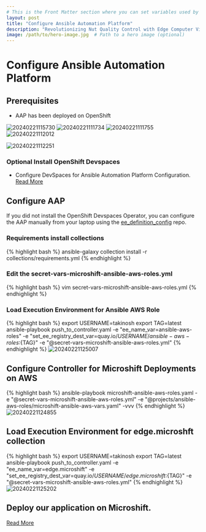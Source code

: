 ```yaml
---
# This is the Front Matter section where you can set variables used by Jekyll
layout: post
title: "Configure Ansible Automation Platform"
description: "Revolutionizing Nut Quality Control with Edge Computer Vision using YOLO V5 and Microshift"
image: /path/to/hero-image.jpg  # Path to a hero image (optional)
---
```


# Configure Ansible Automation Platform

## Prerequisites
* AAP has been deployed on OpenShift

![20240221115730](https://i.imgur.com/bTuaOBp.png)
![20240221111734](https://i.imgur.com/2B5Wckz.png)
![20240221111755](https://i.imgur.com/cgMvq8u.jpeg)
![20240221112012](https://i.imgur.com/OUymygl.png)

![20240221112251](https://i.imgur.com/PaUXYLY.png)

### Optional Install OpenShift Devspaces
* Configure DevSpaces for Ansible Automation Platform Configuration. [Read More](../../deployments/devspaces_configuration)


## Configure AAP
If you did not install the OpenShift Devspaces Operator, you can configure the AAP manually from your laptop using the [ee_definition_config](https://github.com/tosin2013/ee_definition_config) repo.

### Requirements install collections
{% highlight bash %}
ansible-galaxy collection install  -r collections/requirements.yml 
{% endhighlight %}

### Edit the secret-vars-microshift-ansible-aws-roles.yml
{% highlight bash %}
vim secret-vars-microshift-ansible-aws-roles.yml
{% endhighlight %}

### Load Execution Environment for Ansible AWS Role
{% highlight bash %}
export USERNAME=takinosh
export TAG=latest
ansible-playbook push_to_controller.yaml -e "ee_name_var=ansible-aws-roles" -e "set_ee_registry_dest_var=quay.io/${USERNAME}/ansible-aws-roles:${TAG}"  -e "@secret-vars-microshift-ansible-aws-roles.yml"
{% endhighlight %}
![20240221125007](https://i.imgur.com/7kAxN3V.png)

## Configure Controller for Microshift Deployments on AWS
{% highlight bash %}
ansible-playbook  microshift-ansible-aws-roles.yaml  -e "@secret-vars-microshift-ansible-aws-roles.yml" -e "@projects/ansible-aws-roles/microshift-ansible-aws-vars.yaml"  -vvv
{% endhighlight %}
![20240221124855](https://i.imgur.com/3PUdxRK.png)

## Load Execution Environment for edge.microshft collection
{% highlight bash %}
export USERNAME=takinosh
export TAG=latest
ansible-playbook push_to_controller.yaml -e "ee_name_var=edge.microshift" -e "set_ee_registry_dest_var=quay.io/${USERNAME}/edge.microshift:${TAG}"  -e "@secret-vars-microshift-ansible-aws-roles.yml"
{% endhighlight %}
![20240221125202](https://i.imgur.com/E37ENMW.png)

## Deploy our application on Microshift. 
[Read More](../../deployments/aap_microshift_deployment)
